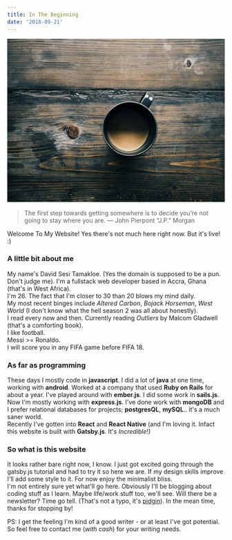 ```yaml
---
title: In The Beginning
date: '2018-09-21'
---
```


![mikesh-kaos-42527-unsplash.jpg](./mikesh-kaos-42527-unsplash.jpg)

> The first step towards getting somewhere is to decide you’re not going to stay where you are.
> — John Pierpont “J.P.” Morgan

Welcome To My Website! Yes there's not much here right now. But it's live! :)

### A little bit about me

My name's David Sesi Tamakloe. (Yes the domain is supposed to be a pun. Don't judge me). I'm a fullstack web developer based in Accra, Ghana (that's in West Africa). <br/>
I'm 26. The fact that I'm closer to 30 than 20 blows my mind daily.<br/>
My most recent binges include _Altered Carbon_, _Bojack Horseman_, _West World_ (I don't know what the hell season 2 was all about honestly).<br/>
I read every now and then. Currently reading _Outliers_ by Malcom Gladwell (that's a comforting book).<br/>
I like football.<br/>
Messi >= Ronaldo.<br/>
I will score you in any FIFA game before FIFA 18.

### As far as programming

These days I mostly code in **javascript**. I did a lot of **java** at one time, working with **android**. Worked at a company that used **Ruby on Rails** for about a year. I've played around with **ember.js**. I did some work in **sails.js**. Now I'm mostly working with **express.js**. I've done work with **mongoDB** and I prefer relational databases for projects; **postgresQL**, **mySQL**.. it's a much saner world.<br/>
Recently I've gotten into **React** and **React Native** (and I'm loving it. Infact this website is built with **Gatsby.js**. It's _Incredible_!)

### So what is this website

It looks rather bare right now, I know. I just got excited going through the gatsby.js tutorial and had to try it so here we are. If my design skills improve I'll add some style to it. For now enjoy the minimalist bliss.<br/>
I'm not entirely sure yet what'll go here. Obviously I'll be blogging about coding stuff as I learn. Maybe life/work stuff too, we'll see. Will there be a newsletter? Time go tell. (That's not a typo, it's [pidgin](https://en.wikipedia.org/wiki/Ghanaian_Pidgin_English)). In the mean time, thanks for stopping by!

PS: I get the feeling I'm kind of a good writer - or at least I've got potential. So feel free to contact me (_with cash_) for your writing needs.
